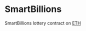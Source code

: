 # SmartBillions
SmartBillions lottery contract on [ETH](https://etherscan.io/address/0x6f6deb5db0c4994a8283a01d6cfeeb27fc3bbe9c)
